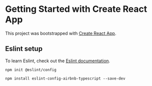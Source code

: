 # Getting Started with Create React App

This project was bootstrapped with [Create React App](https://github.com/facebook/create-react-app).

## Eslint setup

To learn Eslint, check out the [Eslint documentation](https://eslint.org/).

```
npm init @eslint/config
```
```
npm install eslint-config-airbnb-typescript --save-dev
```